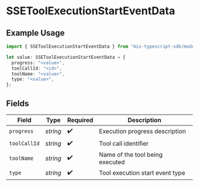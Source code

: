 # SSEToolExecutionStartEventData

## Example Usage

```typescript
import { SSEToolExecutionStartEventData } from "mix-typescript-sdk/models";

let value: SSEToolExecutionStartEventData = {
  progress: "<value>",
  toolCallId: "<id>",
  toolName: "<value>",
  type: "<value>",
};
```

## Fields

| Field                           | Type                            | Required                        | Description                     |
| ------------------------------- | ------------------------------- | ------------------------------- | ------------------------------- |
| `progress`                      | *string*                        | :heavy_check_mark:              | Execution progress description  |
| `toolCallId`                    | *string*                        | :heavy_check_mark:              | Tool call identifier            |
| `toolName`                      | *string*                        | :heavy_check_mark:              | Name of the tool being executed |
| `type`                          | *string*                        | :heavy_check_mark:              | Tool execution start event type |